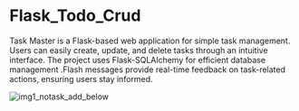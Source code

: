 # Flask_Todo_Crud
Task Master is a Flask-based web application for simple task management. Users can easily create, update, and delete tasks through an intuitive interface. The project uses Flask-SQLAlchemy for efficient database management .Flash messages provide real-time feedback on task-related actions, ensuring users stay informed. 


![img1_notask_add_below](https://github.com/AISHWARYA-ANILKUMAR/Flask_Todo_Crud/assets/106093984/bc3ab647-c483-4ef9-b0ca-2167a6b9d0ef)
